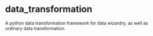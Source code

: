 # data_transformation
A python data transformation framework for data wizardry, as well as ordinary data transformation.
